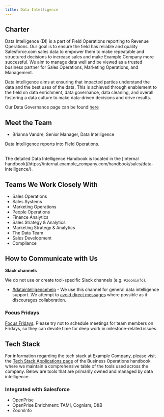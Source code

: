 ```yaml
---
title: Data Intelligence
---
```


## <i class="far fa-newspaper" id="biz-tech-icons"></i> Charter

Data Intelligence (DI) is a part of Field Operations reporting to Revenue Operations. Our goal is to ensure the field has reliable and quality Salesforce.com sales data to empower them to make repeatable and structured decisions to increase sales and make Example Company more successful. We aim to manage data well and be viewed as a trusted business partner for Sales Operations, Marketing Operations, and Management.

Data intelligence aims at ensuring that impacted parties understand the data and the best uses of the data. This is achieved through enablement to the field on data enrichment, data governance, data cleaning, and overall fostering a data culture to make data-driven decisions and drive results.

Our Data Governance page can be found [here](/handbook/sales/field-operations/data-intelligence/data-governance/)

## <i class="fas fa-users" id="biz-tech-icons"></i> Meet the Team

- Brianna Vandre, Senior Manager, Data Intelligence

Data Intelligence reports into Field Operations.

<BR>
The detailed Data Intelligence Handbook is located in the [internal handbook](https://internal.example_company.com/handbook/sales/data-intelligence/).

## <i class="far fa-handshake" id="biz-tech-icons"></i> Teams We Work Closely With

- Sales Operations
- Sales Systems
- Marketing Operations
- People Operations
- Finance Analytics
- Sales Strategy & Analytics
- Marketing Strategy & Analytics
- The Data Team
- Sales Development
- Compliance

## <i class="far fa-paper-plane" id="biz-tech-icons"></i> How to Communicate with Us

**Slack channels**

We do not use or create tool-specific Slack channels (e.g. `#zoominfo`).

- [#dataintelligencehelp](https://example_company.slack.com/archives/dataintelligencehelp) - We use this channel for general data intelligence support. We attempt to [avoid direct messages](/handbook/communication/#avoid-direct-messages) where possible as it discourages collaboration.

### Focus Fridays

[Focus Fridays](/handbook/communication/#focus-fridays). Please try not to schedule meetings for team members on Fridays, so they can devote time for deep work in milestone-related issues.

## <i class="fas fa-toolbox" id="biz-tech-icons"></i> Tech Stack

For information regarding the tech stack at Example Company, please visit the [Tech Stack Applications page](/handbook/business-technology/tech-stack-applications/) of the Business Operations handbook where we maintain a comprehensive table of the tools used across the company. Below are tools that are primarily owned and managed by data intelligence.

### Integrated with Salesforce

- OpenPrise
- OpenPrise Enrichment: TAMI, Cognism, D&B
- ZoomInfo
